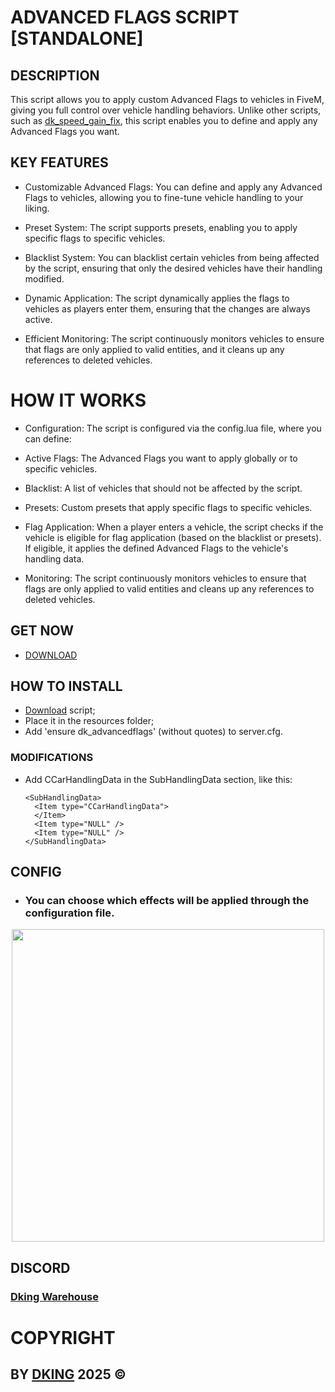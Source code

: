 # ADVANCED FLAGS SCRIPT [STANDALONE]

## DESCRIPTION

This script allows you to apply custom Advanced Flags to vehicles in FiveM, giving you full control over vehicle handling behaviors. Unlike other scripts, such as [dk_speed_gain_fix](https://github.com/Dking07/fivem-speed-gain-fix), this script enables you to define and apply any Advanced Flags you want.

## KEY FEATURES

* Customizable Advanced Flags: You can define and apply any Advanced Flags to vehicles, allowing you to fine-tune vehicle handling to your liking.

* Preset System: The script supports presets, enabling you to apply specific flags to specific vehicles.

* Blacklist System: You can blacklist certain vehicles from being affected by the script, ensuring that only the desired vehicles have their handling modified.

* Dynamic Application: The script dynamically applies the flags to vehicles as players enter them, ensuring that the changes are always active.

* Efficient Monitoring: The script continuously monitors vehicles to ensure that flags are only applied to valid entities, and it cleans up any references to deleted vehicles.

# HOW IT WORKS

* Configuration: The script is configured via the config.lua file, where you can define:

* Active Flags: The Advanced Flags you want to apply globally or to specific vehicles.

* Blacklist: A list of vehicles that should not be affected by the script.

* Presets: Custom presets that apply specific flags to specific vehicles.

* Flag Application: When a player enters a vehicle, the script checks if the vehicle is eligible for flag application (based on the blacklist or presets). If eligible, it applies the defined Advanced Flags to the vehicle's handling data.

* Monitoring: The script continuously monitors vehicles to ensure that flags are only applied to valid entities and cleans up any references to deleted vehicles.

## GET NOW

* [DOWNLOAD](https://dking.tebex.io/package/6695029)

## HOW TO INSTALL

* [Download](https://keymaster.fivem.net/asset-grants) script;
* Place it in the resources folder;
* Add 'ensure dk_advancedflags' (without quotes) to server.cfg.

### MODIFICATIONS

* Add CCarHandlingData in the SubHandlingData section, like this:
  ```
  <SubHandlingData>
    <Item type="CCarHandlingData">
    </Item>
    <Item type="NULL" />
    <Item type="NULL" />
  </SubHandlingData>
  ```

## CONFIG

* ### You can choose which effects will be applied through the configuration file.
<div align="center">
<img src="https://github.com/Dking07/fivem-backup/blob/main/My%20Scripts/Advanced%20Flags/config.png" width="500px" />
</div>

## DISCORD

### [Dking Warehouse](https://discord.gg/Rw6vjcXspG)

# COPYRIGHT

## BY [DKING](https://github.com/Dking07) 2025 ©